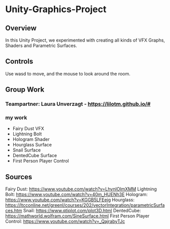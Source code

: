# Unity-Graphics-Project

## Overview
In this Unity Project, we experimented with creating all kinds of VFX Graphs, Shaders and Parametric Surfaces.

## Controls
Use wasd to move, and the mouse to look around the room.

## Group Work
### Teampartner: Laura Unverzagt - https://lilotm.github.io/#

### my work
* Fairy Dust VFX
* Lightning Bolt 
* Hologram Shader
* Hourglass Surface
* Snail Surface
* DentedCube Surface
* First Person Player Control

## Sources
Fairy Dust: 
https://www.youtube.com/watch?v=LhvnIOlmXMM
Lightning Bolt: 
https://www.youtube.com/watch?v=40m_HUENh3E
Hologram:
https://www.youtube.com/watch?v=KGGB5LFEejg
Hourglass:
https://ltcconline.net/greenl/courses/202/vectorIntegration/parametricSurfaces.htm
Snail:
https://www.qtiplot.com/plot3D.html
DentedCube:
https://mathworld.wolfram.com/SineSurface.html
First Person Player Control: 
https://www.youtube.com/watch?v=_QajrabyTJc

